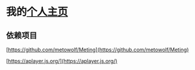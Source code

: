 # 我的[个人主页](https://azure2870.github.io/homepage/)

## 依赖项目

[https://github.com/metowolf/Meting](https://github.com/metowolf/Meting)

[https://aplayer.js.org/](https://aplayer.js.org/)
